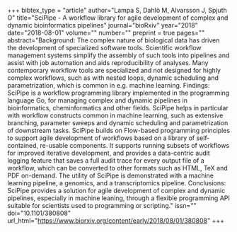 +++
bibtex_type = "article"
author="Lampa S, Dahlö M, Alvarsson J, Spjuth O"
title="SciPipe - A workflow library for agile development of complex and dynamic bioinformatics pipelines"
journal="bioRxiv"
year="2018"
date="2018-08-01"
volume=""
number=""
preprint = true
pages=""
abstract="Background: The complex nature of biological data has driven the development of specialized software tools. Scientific workflow management systems simplify the assembly of such tools into pipelines and assist with job automation and aids reproducibility of analyses. Many contemporary workflow tools are specialized and not designed for highly complex workflows, such as with nested loops, dynamic scheduling and parametrization, which is common in e.g. machine learning. Findings: SciPipe is a workflow programming library implemented in the programming language Go, for managing complex and dynamic pipelines in bioinformatics, cheminformatics and other fields. SciPipe helps in particular with workflow constructs common in machine learning, such as extensive branching, parameter sweeps and dynamic scheduling and parametrization of downstream tasks. SciPipe builds on Flow-based programming principles to support agile development of workflows based on a library of self-contained, re-usable components. It supports running subsets of workflows for improved iterative development, and provides a data-centric audit logging feature that saves a full audit trace for every output file of a workflow, which can be converted to other formats such as HTML, TeX and PDF on-demand. The utility of SciPipe is demonstrated with a machine learning pipeline, a genomics, and a transcriptomics pipeline. Conclusions: SciPipe provides a solution for agile development of complex and dynamic pipelines, especially in machine leaning, through a flexible programming API suitable for scientists used to programming or scripting."
issn=""
doi="10.1101/380808"
url_html="https://www.biorxiv.org/content/early/2018/08/01/380808"
+++
